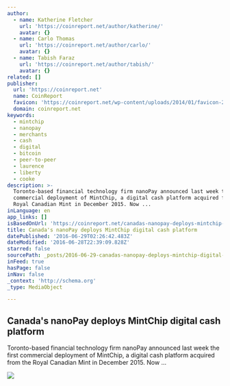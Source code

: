 ```yaml
---
author:
  - name: Katherine Fletcher
    url: 'https://coinreport.net/author/katherine/'
    avatar: {}
  - name: Carlo Thomas
    url: 'https://coinreport.net/author/carlo/'
    avatar: {}
  - name: Tabish Faraz
    url: 'https://coinreport.net/author/tabish/'
    avatar: {}
related: []
publisher:
  url: 'https://coinreport.net'
  name: CoinReport
  favicon: 'https://coinreport.net/wp-content/uploads/2014/01/favicon-2.ico'
  domain: coinreport.net
keywords:
  - mintchip
  - nanopay
  - merchants
  - cash
  - digital
  - bitcoin
  - peer-to-peer
  - laurence
  - liberty
  - cooke
description: >-
  Toronto-based financial technology firm nanoPay announced last week the first
  commercial deployment of MintChip, a digital cash platform acquired from the
  Royal Canadian Mint in December 2015. Now ...
inLanguage: en
app_links: []
isBasedOnUrl: 'https://coinreport.net/canadas-nanopay-deploys-mintchip-digital-cash-platform/'
title: Canada's nanoPay deploys MintChip digital cash platform
datePublished: '2016-06-29T02:26:42.483Z'
dateModified: '2016-06-28T22:39:09.828Z'
starred: false
sourcePath: _posts/2016-06-29-canadas-nanopay-deploys-mintchip-digital-cash-platform.md
inFeed: true
hasPage: false
inNav: false
_context: 'http://schema.org'
_type: MediaObject

---
```

<article style=""><h1>Canada's nanoPay deploys MintChip digital cash platform</h1><p>Toronto-based financial technology firm nanoPay announced last week the first commercial deployment of MintChip, a digital cash platform acquired from the Royal Canadian Mint in December 2015. Now ...</p><img src="https://coinreport.net/wp-content/uploads/2016/06/nanoPay-logo-SQUARED-150x150.jpg" /></article>